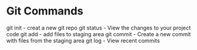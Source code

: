 # Git Commands

git init - creat a new git repo
git status - View the changes to your project code
git add - add files to staging area
git commit - Create a new commit with files from the staging area
git log - View recent commits